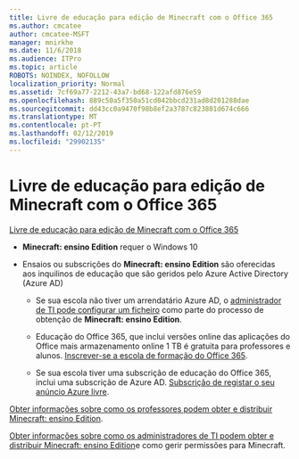```yaml
---
title: Livre de educação para edição de Minecraft com o Office 365
ms.author: cmcatee
author: cmcatee-MSFT
manager: mnirkhe
ms.date: 11/6/2018
ms.audience: ITPro
ms.topic: article
ROBOTS: NOINDEX, NOFOLLOW
localization_priority: Normal
ms.assetid: 7cf69a77-2212-43a7-bd68-122afd876e59
ms.openlocfilehash: 889c50a5f350a51cd042bbcd231ad8d201288dae
ms.sourcegitcommit: dd43cc0a9470f98b8ef2a3787c823801d674c666
ms.translationtype: MT
ms.contentlocale: pt-PT
ms.lasthandoff: 02/12/2019
ms.locfileid: "29902135"
---
```

# <a name="minecraft-edition-with-office-365-education-for-free"></a>Livre de educação para edição de Minecraft com o Office 365

[Livre de educação para edição de Minecraft com o Office 365](https://docs.microsoft.com/education/windows/get-minecraft-for-education)
  
- **Minecraft: ensino Edition** requer o Windows 10 
    
- Ensaios ou subscrições do **Minecraft: ensino Edition** são oferecidas aos inquilinos de educação que são geridos pelo Azure Active Directory (Azure AD) 
    
  - Se sua escola não tiver um arrendatário Azure AD, o [administrador de TI pode configurar um ficheiro](https://docs.microsoft.com/education/windows/school-get-minecraft) como parte do processo de obtenção de **Minecraft: ensino Edition**.
    
  - Educação do Office 365, que inclui versões online das aplicações do Office mais armazenamento online 1 TB é gratuita para professores e alunos. [Inscrever-se a escola de formação do Office 365](https://products.office.com/academic/office-365-education-plan).
    
  - Se sua escola tiver uma subscrição de educação do Office 365, inclui uma subscrição de Azure AD. [Subscrição de registar o seu anúncio Azure livre](https://msdn.microsoft.com/library/windows/hardware/mt703369%28v=vs.85%29.aspx).
    
[Obter informações sobre como os professores podem obter e distribuir Minecraft: ensino Edition](https://docs.microsoft.com/education/windows/teacher-get-minecraft).
  
[Obter informações sobre como os administradores de TI podem obter e distribuir Minecraft: ensino Edition](https://docs.microsoft.com/education/windows/school-get-minecraft)e como gerir permissões para Minecraft.
  

